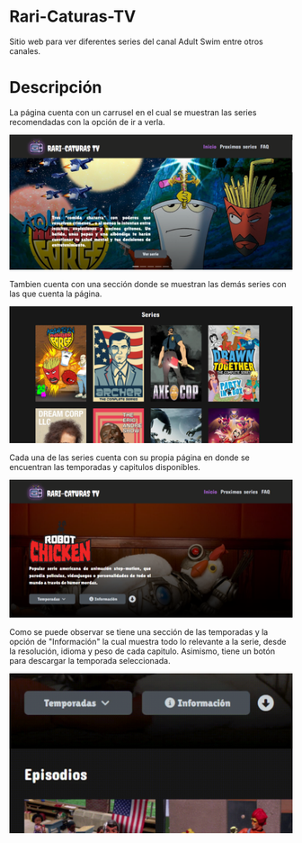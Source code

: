 # Rari-Caturas-TV
Sitio web para ver diferentes series del canal Adult Swim entre otros canales.

# Descripción
La página cuenta con un carrusel en el cual se muestran las series recomendadas con la 
opción de ir a verla. 

![Series Recomendadas](/src/public/images/readme/Banner.PNG)

Tambien cuenta con una sección donde se muestran las demás series con las que cuenta la página.

![Series](/src/public/images/readme/Series.PNG)

Cada una de las series cuenta con su propia página en donde se encuentran las temporadas y capitulos disponibles. 

![Serie página](/src/public/images/readme/Serie-Banner.PNG)

Como se puede observar se tiene una sección de las temporadas y la opción de "Información" la cual muestra todo lo relevante a la serie, desde la resolución, idioma y peso de cada capitulo. Asimismo, tiene un botón para descargar la temporada seleccionada.

![Temporadas](/src/public/images/readme/Temporada.gif)


